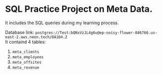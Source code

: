 # SQL Practice Project on Meta Data.
It includes the SQL queries during my learning process.

Database link: ```postgres://Test:bQNxVzJL4g6u@ep-noisy-flower-846766.us-east-2.aws.neon.tech/DA104.2``` \
It containd 4 tables:
1. ```meta_clients```
2. ```meta_employees```
3. ```meta_offsites```
4. ```meta_revenue```
